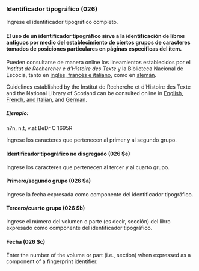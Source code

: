 ### Identificador tipográfico (026)

Ingrese el identificador tipográfico completo.

#### El uso de un identificador tipográfico sirve a la identificación de libros antiguos por medio del establecimiento de ciertos grupos de caracteres tomados de posiciones particulares en páginas específicas del ítem.

Pueden consultarse de manera online los lineamientos establecidos por el _Institut de Rechercher e d’Histoire des Texte_ y la Biblioteca Nacional de Escocia, tanto en [inglés, francés e italiano](http://edit16.iccu.sbn.it/web_iccu/info/en/Impronta_notiziario.htm), como en [alemán](http://nbn-resolving.de/urn:nbn:de:hbz:6:1-195591).

Guidelines established by the Institut de Recherche et d’Histoire des Texte and the National Library of Scotland can be consulted online in [English, French, and Italian](http://edit16.iccu.sbn.it/web_iccu/info/en/Impronta_notiziario.htm), and [German](http://nbn-resolving.de/urn:nbn:de:hbz:6:1-195591).

##### Ejemplo:
n?n, n;t, v.at BeDr C 1695R

Ingrese los caracteres que pertenecen al primer y al segundo grupo.

#### Identificador tipográfico no disgregado (026 $e)

Ingrese los caracteres que pertenecen al tercer y al cuarto grupo.

#### Primero/segundo grupo (026 $a)

Ingrese la fecha expresada como componente del identificador tipográfico.

#### Tercero/cuarto grupo (026 $b)

Ingrese el número del volumen o parte (es decir, sección) del libro expresado como componente del identificador tipográfico.

#### Fecha (026 $c)

Enter the number of the volume or part (i.e., section) when expressed as a component of a fingerprint identifier.
